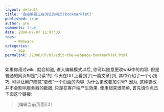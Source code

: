 ```yaml
---
layout: default
title: '直接编辑正在浏览的网页[bookmarklet]'
published: true
author: gro
comments: true
date: 2008-07-07 11:07:03
tags:
    - Webware
categories:
    - app
permalink: /2008/07/07/edit-the-webpage-bookmarklet.html
---
```

如果你用过wiki, 就会知道, 进入编辑模式以后, 你可以随意更改wiki中的内容. 但是普通的网页却是&#8221;只读&#8221;的. 今天在DIT上看到了[一篇文章][1], 其中介绍了一个小技巧, 可以让用户随意&#8221;更改&#8221;一个页面的内容. 为什么更改要加引号? 因为, 这种更改并不会影响服务器的数据, 只是在客户端产生效果. 使用起来很简单, 首先请你点击下面这个链接:

> [编辑当前页面][2] 